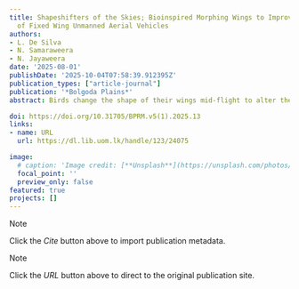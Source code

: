 ```yaml
---
title: Shapeshifters of the Skies; Bioinspired Morphing Wings to Improve Aerodynamics
  of Fixed Wing Unmanned Aerial Vehicles
authors:
- L. De Silva
- N. Samaraweera
- N. Jayaweera
date: '2025-08-01'
publishDate: '2025-10-04T07:58:39.912395Z'
publication_types: ["article-journal"]
publication: '*Bolgoda Plains*'
abstract: Birds change the shape of their wings mid-flight to alter their aerodynamic characteristics. Through such wing-morphing movements, they achieve impressive efficiency and agility. Inspired by these highly evolved biomechanics of bird wings, a seres of projects have been carried out to investigate methods of mimicking the morphing wings of birds and the changes in aerodynamic performance caused by such morphing movements. With a better understanding of the aerodynamic effects, morphing wings can be used to improve the aerodynamic performance of future Unmanned Aerial Vehicles.

doi: https://doi.org/10.31705/BPRM.v5(1).2025.13
links:
- name: URL
  url: https://dl.lib.uom.lk/handle/123/24075

image:
  # caption: 'Image credit: [**Unsplash**](https://unsplash.com/photos/pLCdAaMFLTE)'
  focal_point: ''
  preview_only: false
featured: true
projects: []
---
```

> [!NOTE]
> Click the *Cite* button above to import publication metadata.

> [!NOTE]
> Click the *URL* button above to direct to the original publication site.


